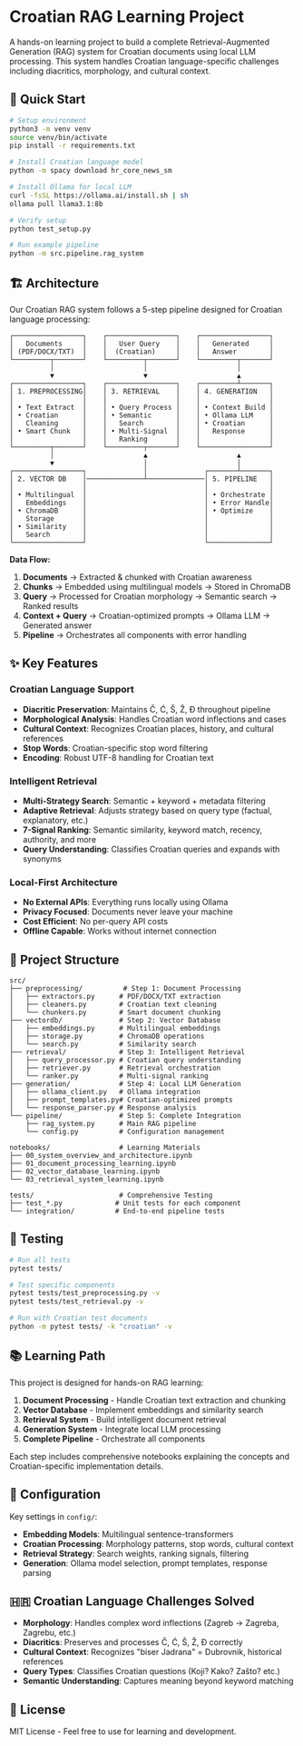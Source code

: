 # Croatian RAG Learning Project

A hands-on learning project to build a complete Retrieval-Augmented Generation (RAG) system for Croatian documents using local LLM processing. This system handles Croatian language-specific challenges including diacritics, morphology, and cultural context.

## 🚀 Quick Start

```bash
# Setup environment
python3 -m venv venv
source venv/bin/activate
pip install -r requirements.txt

# Install Croatian language model
python -m spacy download hr_core_news_sm

# Install Ollama for local LLM
curl -fsSL https://ollama.ai/install.sh | sh
ollama pull llama3.1:8b

# Verify setup
python test_setup.py

# Run example pipeline
python -m src.pipeline.rag_system
```

## 🏗️ Architecture

Our Croatian RAG system follows a 5-step pipeline designed for Croatian language processing:

```
┌─────────────────┐    ┌─────────────────┐    ┌─────────────────┐
│   Documents     │    │   User Query    │    │   Generated     │
│ (PDF/DOCX/TXT)  │    │  (Croatian)     │    │   Answer        │
└─────────┬───────┘    └─────────┬───────┘    └─────────┬───────┘
          │                      │                      │
          ▼                      ▼                      ▲
┌─────────────────┐    ┌─────────────────┐    ┌─────────┴───────┐
│ 1. PREPROCESSING│    │ 3. RETRIEVAL    │    │ 4. GENERATION   │
│                 │    │                 │    │                 │
│ • Text Extract  │    │ • Query Process │    │ • Context Build │
│ • Croatian      │    │ • Semantic      │    │ • Ollama LLM    │
│   Cleaning      │    │   Search        │    │ • Croatian      │
│ • Smart Chunk   │    │ • Multi-Signal  │    │   Response      │
│                 │    │   Ranking       │    │                 │
└─────────┬───────┘    └─────────┬───────┘    └─────────────────┘
          │                      ▲                      ▲
          ▼                      │                      │
┌─────────────────┐              │              ┌───────┴───────┐
│ 2. VECTOR DB    │──────────────┴──────────────│ 5. PIPELINE   │
│                 │                             │               │
│ • Multilingual  │                             │ • Orchestrate │
│   Embeddings    │                             │ • Error Handle│
│ • ChromaDB      │                             │ • Optimize    │
│   Storage       │                             │               │
│ • Similarity    │                             │               │
│   Search        │                             │               │
└─────────────────┘                             └───────────────┘
```

**Data Flow:**
1. **Documents** → Extracted & chunked with Croatian awareness
2. **Chunks** → Embedded using multilingual models → Stored in ChromaDB
3. **Query** → Processed for Croatian morphology → Semantic search → Ranked results
4. **Context + Query** → Croatian-optimized prompts → Ollama LLM → Generated answer
5. **Pipeline** → Orchestrates all components with error handling

## ✨ Key Features

### Croatian Language Support
- **Diacritic Preservation**: Maintains Č, Ć, Š, Ž, Đ throughout pipeline
- **Morphological Analysis**: Handles Croatian word inflections and cases
- **Cultural Context**: Recognizes Croatian places, history, and cultural references
- **Stop Words**: Croatian-specific stop word filtering
- **Encoding**: Robust UTF-8 handling for Croatian text

### Intelligent Retrieval
- **Multi-Strategy Search**: Semantic + keyword + metadata filtering
- **Adaptive Retrieval**: Adjusts strategy based on query type (factual, explanatory, etc.)
- **7-Signal Ranking**: Semantic similarity, keyword match, recency, authority, and more
- **Query Understanding**: Classifies Croatian queries and expands with synonyms

### Local-First Architecture
- **No External APIs**: Everything runs locally using Ollama
- **Privacy Focused**: Documents never leave your machine
- **Cost Efficient**: No per-query API costs
- **Offline Capable**: Works without internet connection

## 📁 Project Structure

```
src/
├── preprocessing/          # Step 1: Document Processing
│   ├── extractors.py      # PDF/DOCX/TXT extraction
│   ├── cleaners.py        # Croatian text cleaning
│   └── chunkers.py        # Smart document chunking
├── vectordb/              # Step 2: Vector Database
│   ├── embeddings.py      # Multilingual embeddings
│   ├── storage.py         # ChromaDB operations
│   └── search.py          # Similarity search
├── retrieval/             # Step 3: Intelligent Retrieval
│   ├── query_processor.py # Croatian query understanding
│   ├── retriever.py       # Retrieval orchestration
│   └── ranker.py          # Multi-signal ranking
├── generation/            # Step 4: Local LLM Generation
│   ├── ollama_client.py   # Ollama integration
│   ├── prompt_templates.py# Croatian-optimized prompts
│   └── response_parser.py # Response analysis
└── pipeline/              # Step 5: Complete Integration
    ├── rag_system.py      # Main RAG pipeline
    └── config.py          # Configuration management

notebooks/                 # Learning Materials
├── 00_system_overview_and_architecture.ipynb
├── 01_document_processing_learning.ipynb
├── 02_vector_database_learning.ipynb
└── 03_retrieval_system_learning.ipynb

tests/                     # Comprehensive Testing
├── test_*.py             # Unit tests for each component
└── integration/          # End-to-end pipeline tests
```

## 🧪 Testing

```bash
# Run all tests
pytest tests/

# Test specific components
pytest tests/test_preprocessing.py -v
pytest tests/test_retrieval.py -v

# Run with Croatian test documents
python -m pytest tests/ -k "croatian" -v
```

## 📚 Learning Path

This project is designed for hands-on RAG learning:

1. **Document Processing** - Handle Croatian text extraction and chunking
2. **Vector Database** - Implement embeddings and similarity search  
3. **Retrieval System** - Build intelligent document retrieval
4. **Generation System** - Integrate local LLM processing
5. **Complete Pipeline** - Orchestrate all components

Each step includes comprehensive notebooks explaining the concepts and Croatian-specific implementation details.

## 🔧 Configuration

Key settings in `config/`:

- **Embedding Models**: Multilingual sentence-transformers
- **Croatian Processing**: Morphology patterns, stop words, cultural context
- **Retrieval Strategy**: Search weights, ranking signals, filtering
- **Generation**: Ollama model selection, prompt templates, response parsing

## 🇭🇷 Croatian Language Challenges Solved

- **Morphology**: Handles complex word inflections (Zagreb → Zagreba, Zagrebu, etc.)
- **Diacritics**: Preserves and processes Č, Ć, Š, Ž, Đ correctly
- **Cultural Context**: Recognizes "biser Jadrana" = Dubrovnik, historical references
- **Query Types**: Classifies Croatian questions (Koji? Kako? Zašto? etc.)
- **Semantic Understanding**: Captures meaning beyond keyword matching

## 📄 License

MIT License - Feel free to use for learning and development.
